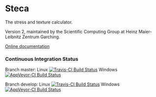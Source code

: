 # Steca

The stress and texture calculator.

Version 2, maintained by the Scientific Computing Group at Heinz Maier-Leibnitz Zentrum Garching.

[Online documentation](http://apps.jcns.fz-juelich.de/steca)

### Continuous Integration Status


Branch master: Linux [![Travis-CI Build Status](https://travis-ci.org/scgmlz/Steca2.svg?branch=master)](https://travis-ci.org/scgmlz/Steca)
Windows [![AppVeyor-CI Build Status](https://ci.appveyor.com/api/projects/status/github/scgmlz/steca2?branch=master&svg=true)](https://ci.appveyor.com/project/jwuttke/steca2)

Branch develop: Linux [![Travis-CI Build Status](https://travis-ci.org/scgmlz/Steca2.svg?branch=develop)](https://travis-ci.org/scgmlz/Steca)
Windows [![AppVeyor-CI Build Status](https://ci.appveyor.com/api/projects/status/github/scgmlz/steca2?branch=develop&svg=true)](https://ci.appveyor.com/project/jwuttke/steca2)


